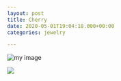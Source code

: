 ```yaml
---
layout: post
title: Cherry
date: 2020-05-01T19:04:18.000+00:00
categories: jewelry

---
```

![my image]({{site.baseurl}}/assets/KPN_Image-6.jpg)

![](kiwiphongnguyenjewelry/uploads/KPN_Image-5.jpg)